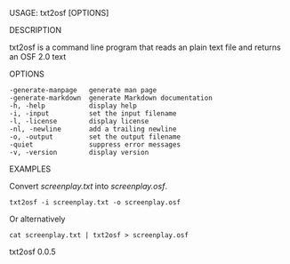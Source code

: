 
USAGE: txt2osf [OPTIONS]

DESCRIPTION

txt2osf is a command line program that reads an plain text file
and returns an OSF 2.0 text

OPTIONS

    -generate-manpage   generate man page
    -generate-markdown  generate Markdown documentation
    -h, -help           display help
    -i, -input          set the input filename
    -l, -license        display license
    -nl, -newline       add a trailing newline
    -o, -output         set the output filename
    -quiet              suppress error messages
    -v, -version        display version


EXAMPLES

Convert *screenplay.txt* into *screenplay.osf*.

    txt2osf -i screenplay.txt -o screenplay.osf

Or alternatively

    cat screenplay.txt | txt2osf > screenplay.osf

txt2osf 0.0.5
